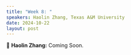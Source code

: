 ```yaml
---
title: "Week 8: "
speakers: Haolin Zhang, Texas A&M University
date: 2024-10-22
layout: post
---
```


💬 **Haolin Zhang:** Coming Soon.